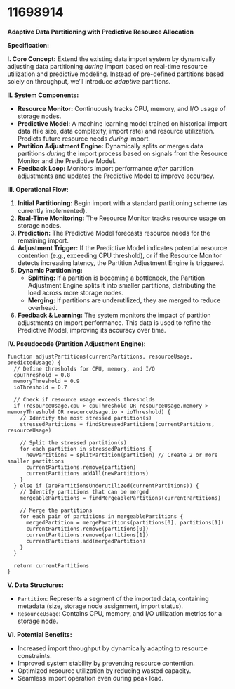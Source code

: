 # 11698914

**Adaptive Data Partitioning with Predictive Resource Allocation**

**Specification:**

**I. Core Concept:** Extend the existing data import system by dynamically adjusting data partitioning *during* import based on real-time resource utilization and predictive modeling.  Instead of pre-defined partitions based solely on throughput, we’ll introduce *adaptive* partitions.

**II. System Components:**

*   **Resource Monitor:** Continuously tracks CPU, memory, and I/O usage of storage nodes.
*   **Predictive Model:**  A machine learning model trained on historical import data (file size, data complexity, import rate) and resource utilization. Predicts future resource needs *during* import.
*   **Partition Adjustment Engine:**  Dynamically splits or merges data partitions *during* the import process based on signals from the Resource Monitor and the Predictive Model.
*   **Feedback Loop:**  Monitors import performance *after* partition adjustments and updates the Predictive Model to improve accuracy.

**III. Operational Flow:**

1.  **Initial Partitioning:** Begin import with a standard partitioning scheme (as currently implemented).
2.  **Real-Time Monitoring:**  The Resource Monitor tracks resource usage on storage nodes.
3.  **Prediction:** The Predictive Model forecasts resource needs for the remaining import.
4.  **Adjustment Trigger:** If the Predictive Model indicates potential resource contention (e.g., exceeding CPU threshold), or if the Resource Monitor detects increasing latency, the Partition Adjustment Engine is triggered.
5.  **Dynamic Partitioning:**
    *   **Splitting:** If a partition is becoming a bottleneck, the Partition Adjustment Engine splits it into smaller partitions, distributing the load across more storage nodes.
    *   **Merging:** If partitions are underutilized, they are merged to reduce overhead.
6.  **Feedback & Learning:** The system monitors the impact of partition adjustments on import performance. This data is used to refine the Predictive Model, improving its accuracy over time.

**IV. Pseudocode (Partition Adjustment Engine):**

```
function adjustPartitions(currentPartitions, resourceUsage, predictedUsage) {
  // Define thresholds for CPU, memory, and I/O
  cpuThreshold = 0.8
  memoryThreshold = 0.9
  ioThreshold = 0.7

  // Check if resource usage exceeds thresholds
  if (resourceUsage.cpu > cpuThreshold OR resourceUsage.memory > memoryThreshold OR resourceUsage.io > ioThreshold) {
    // Identify the most stressed partition(s)
    stressedPartitions = findStressedPartitions(currentPartitions, resourceUsage)

    // Split the stressed partition(s)
    for each partition in stressedPartitions {
      newPartitions = splitPartition(partition) // Create 2 or more smaller partitions
      currentPartitions.remove(partition)
      currentPartitions.addAll(newPartitions)
    }
  } else if (arePartitionsUnderutilized(currentPartitions)) {
    // Identify partitions that can be merged
    mergeablePartitions = findMergeablePartitions(currentPartitions)

    // Merge the partitions
    for each pair of partitions in mergeablePartitions {
      mergedPartition = mergePartitions(partitions[0], partitions[1])
      currentPartitions.remove(partitions[0])
      currentPartitions.remove(partitions[1])
      currentPartitions.add(mergedPartition)
    }
  }

  return currentPartitions
}
```

**V. Data Structures:**

*   `Partition`: Represents a segment of the imported data, containing metadata (size, storage node assignment, import status).
*   `ResourceUsage`:  Contains CPU, memory, and I/O utilization metrics for a storage node.

**VI.  Potential Benefits:**

*   Increased import throughput by dynamically adapting to resource constraints.
*   Improved system stability by preventing resource contention.
*   Optimized resource utilization by reducing wasted capacity.
*   Seamless import operation even during peak load.